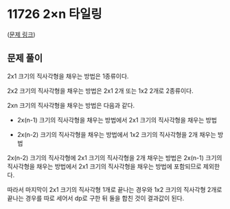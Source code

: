 # 11726 2×n 타일링

([문제 링크](https://www.acmicpc.net/problem/11726))

## 문제 풀이

2x1 크기의 직사각형을 채우는 방법은 1종류이다.

2x2 크기의 직사각형을 채우는 방법은 2x1 2개 또는 1x2 2개로 2종류이다.

2xn 크기의 직사각형을 채우는 방법은 다음과 같다.

- 2x(n-1) 크기의 직사각형을 채우는 방법에서 2x1 크기의 직사각형을 채우는 방법

- 2x(n-2) 크기의 직사각형을 채우는 방법에서 1x2 크기의 직사각형을 2개 채우는 방법

2x(n-2) 크기의 직사각형에 2x1 크기의 직사각형을 2개 채우는 방법은 2x(n-1) 크기의 직사각형을 채우는 방법에서 2x1 크기의 직사각형을 채우는 방법에 포함되므로 제외한다.

따라서 마지막이 2x1 크기의 직사각형 1개로 끝나는 경우와 1x2 크기의 직사각형 2개로 끝나는 경우를 따로 세어서 dp로 구한 뒤 둘을 합친 것이 결과값이 된다.